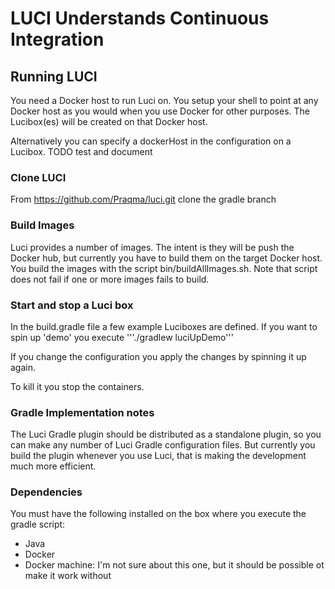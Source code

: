 # LUCI Understands Continuous Integration

## Running LUCI

You need a Docker host to run Luci on. You setup your shell to point at any Docker host as you
would when you use Docker for other purposes. The Lucibox(es) will be created on that Docker host.

Alternatively you can specify a dockerHost in the configuration on a Lucibox. TODO test and document

### Clone LUCI

From https://github.com/Praqma/luci.git clone the gradle branch

### Build Images

Luci provides a number of images. The intent is they will be push the  Docker hub, but currently you have to build them on the target Docker host.
You build the images with the script bin/buildAllImages.sh. Note that script does not fail if one or more images fails to build.

### Start and stop a Luci box

In the build.gradle file a few example Luciboxes are defined. If you want to spin up 'demo' you execute
'''./gradlew luciUpDemo'''

If you change the configuration you apply the changes by spinning it up again.

To kill it you stop the containers.

### Gradle Implementation notes

The Luci Gradle plugin should be distributed as a standalone plugin, so you can make any number of Luci Gradle configuration files. But currently you build the plugin whenever you use Luci, that is making the development much more efficient.

### Dependencies

You must have the following installed on the box where you execute the gradle script:
* Java
* Docker
* Docker machine: I'm not sure about this one, but it should be possible ot make it work without

